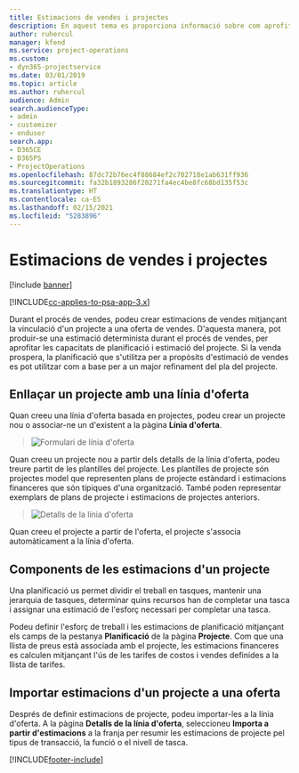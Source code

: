 ```yaml
---
title: Estimacions de vendes i projectes
description: En aquest tema es proporciona informació sobre com aprofitar la planificació i les estimacions del procés de venda.
author: ruhercul
manager: kfend
ms.service: project-operations
ms.custom:
- dyn365-projectservice
ms.date: 03/01/2019
ms.topic: article
ms.author: ruhercul
audience: Admin
search.audienceType:
- admin
- customizer
- enduser
search.app:
- D365CE
- D365PS
- ProjectOperations
ms.openlocfilehash: 87dc72b76ec4f88684ef2c702718e1ab631ff936
ms.sourcegitcommit: fa32b1893286f20271fa4ec4be8fc68bd135f53c
ms.translationtype: HT
ms.contentlocale: ca-ES
ms.lasthandoff: 02/15/2021
ms.locfileid: "5283896"
---
```

# <a name="sales-estimates-and-projects"></a>Estimacions de vendes i projectes

[!include [banner](../includes/psa-now-project-operations.md)]

[!INCLUDE[cc-applies-to-psa-app-3.x](../includes/cc-applies-to-psa-app-3x.md)]

Durant el procés de vendes, podeu crear estimacions de vendes mitjançant la vinculació d'un projecte a una oferta de vendes. D'aquesta manera, pot produir-se una estimació determinista durant el procés de vendes, per aprofitar les capacitats de planificació i estimació del projecte. Si la venda prospera, la planificació que s'utilitza per a propòsits d'estimació de vendes es pot utilitzar com a base per a un major refinament del pla del projecte.

## <a name="linking-a-project-to-a-quote-line"></a>Enllaçar un projecte amb una línia d'oferta

Quan creeu una línia d'oferta basada en projectes, podeu crear un projecte nou o associar-ne un d'existent a la pàgina **Línia d'oferta**. 

> ![Formulari de línia d'oferta](media/project-8.png)
 
Quan creeu un projecte nou a partir dels detalls de la línia d'oferta, podeu treure partit de les plantilles del projecte. Les plantilles de projecte són projectes model que representen plans de projecte estàndard i estimacions financeres que són típiques d'una organització. També poden representar exemplars de plans de projecte i estimacions de projectes anteriors.

> ![Detalls de la línia d'oferta](media/project-9.png)
  
Quan creeu el projecte a partir de l'oferta, el projecte s'associa automàticament a la línia d'oferta.

## <a name="components-of-estimates-in-a-project"></a>Components de les estimacions d'un projecte

Una planificació us permet dividir el treball en tasques, mantenir una jerarquia de tasques, determinar quins recursos han de completar una tasca i assignar una estimació de l'esforç necessari per completar una tasca.

Podeu definir l'esforç de treball i les estimacions de planificació mitjançant els camps de la pestanya **Planificació** de la pàgina **Projecte**. Com que una llista de preus està associada amb el projecte, les estimacions financeres es calculen mitjançant l'ús de les tarifes de costos i vendes definides a la llista de tarifes.

## <a name="importing-estimates-from-a-project-into-a-quote"></a>Importar estimacions d'un projecte a una oferta

Després de definir estimacions de projecte, podeu importar-les a la línia d'oferta. A la pàgina **Detalls de la línia d'oferta**, seleccioneu **Importa a partir d'estimacions** a la franja per resumir les estimacions de projecte pel tipus de transacció, la funció o el nivell de tasca.


[!INCLUDE[footer-include](../includes/footer-banner.md)]